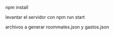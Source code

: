 npm install 

levantar el servidor con npm run start

archivos a generar roommates.json 
                  y gastos.json 
